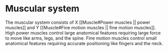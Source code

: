 # Muscular system

The muscular system consists of X [[Muscle#Power muscles || power muscles]] and Y [[Muscle#Fine motion muscles || fine motion muscles]]. High power muscles control large anatomical features requiring large force to move like arms, legs, and the spine. Fine motion muscles control small anatomical features requiring accurate positioning like fingers and the neck.
